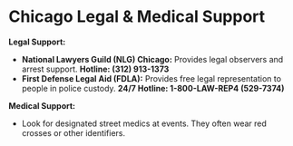 # Chicago Legal & Medical Support

**Legal Support:**
- **National Lawyers Guild (NLG) Chicago:** Provides legal observers and arrest support. **Hotline: (312) 913-1373**
- **First Defense Legal Aid (FDLA):** Provides free legal representation to people in police custody. **24/7 Hotline: 1-800-LAW-REP4 (529-7374)**

**Medical Support:**
- Look for designated street medics at events. They often wear red crosses or other identifiers.

